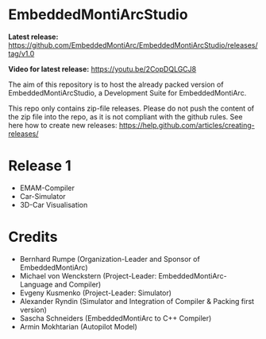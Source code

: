 # EmbeddedMontiArcStudio

**Latest release:** https://github.com/EmbeddedMontiArc/EmbeddedMontiArcStudio/releases/tag/v1.0

**Video for latest release:** https://youtu.be/2CopDQLGCJ8

The aim of this repository is to host the already packed version of EmbeddedMontiArcStudio, a Development Suite for EmbeddedMontiArc. 

This repo only contains zip-file releases. Please do not push the content of the zip file into the repo, as it is not compliant with the github rules.
See here how to create new releases: https://help.github.com/articles/creating-releases/

Release 1
=======
* EMAM-Compiler
* Car-Simulator
* 3D-Car Visualisation

Credits
=======
* Bernhard Rumpe (Organization-Leader and Sponsor of EmbeddedMontiArc)
* Michael von Wenckstern (Project-Leader: EmbeddedMontiArc-Language and Compiler)
* Evgeny Kusmenko (Project-Leader: Simulator)
* Alexander Ryndin (Simulator and Integration of Compiler & Packing first version)
* Sascha Schneiders (EmbeddedMontiArc to C++ Compiler)
* Armin Mokhtarian (Autopilot Model)
